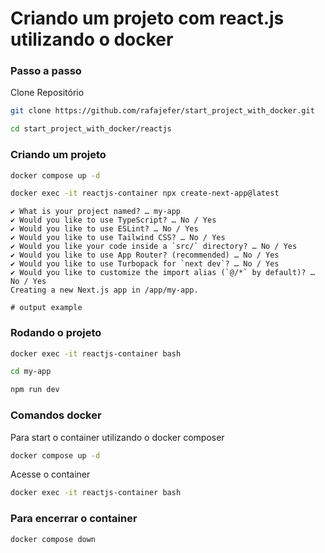 # Criando um projeto com react.js utilizando o docker

### Passo a passo

Clone Repositório

```sh
git clone https://github.com/rafajefer/start_project_with_docker.git
```

```sh
cd start_project_with_docker/reactjs
```

### Criando um projeto

```sh
docker compose up -d
```

```sh
docker exec -it reactjs-container npx create-next-app@latest
```

```
✔ What is your project named? … my-app
✔ Would you like to use TypeScript? … No / Yes
✔ Would you like to use ESLint? … No / Yes
✔ Would you like to use Tailwind CSS? … No / Yes
✔ Would you like your code inside a `src/` directory? … No / Yes
✔ Would you like to use App Router? (recommended) … No / Yes
✔ Would you like to use Turbopack for `next dev`? … No / Yes
✔ Would you like to customize the import alias (`@/*` by default)? … No / Yes
Creating a new Next.js app in /app/my-app.

# output example
```

### Rodando o projeto

```sh
docker exec -it reactjs-container bash
```

```sh
cd my-app
```

```sh
npm run dev
```

### Comandos docker

Para start o container utilizando o docker composer

```sh
docker compose up -d
```

Acesse o container

```sh
docker exec -it reactjs-container bash
```

### Para encerrar o container

```sh
docker compose down
```

